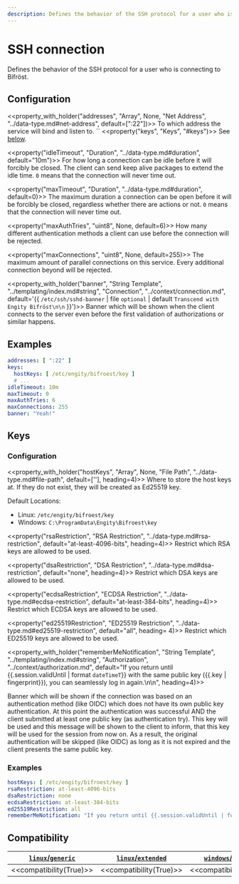 ```yaml
---
description: Defines the behavior of the SSH protocol for a user who is connecting to Bifröst.
---
```

# SSH connection

Defines the behavior of the SSH protocol for a user who is connecting to Bifröst.

## Configuration

<<property_with_holder("addresses", "Array", None, "Net Address", "../data-type.md#net-address", default=[":22"])>>
To which address the service will bind and listen to.
``
<<property("keys", "Keys", "#keys")>>
See [below](#keys).

<<property("idleTimeout", "Duration", "../data-type.md#duration", default="10m")>>
For how long a connection can be idle before it will forcibly be closed. The client can send keep alive packages to extend the idle time. `0` means that the connection will never time out.

<<property("maxTimeout", "Duration", "../data-type.md#duration", default=0)>>
The maximum duration a connection can be open before it will be forcibly be closed, regardless whether there are actions or not. `0` means that the connection will never time out.

<<property("maxAuthTries", "uint8", None, default=6)>>
How many different authentication methods a client can use before the connection will be rejected.

<<property("maxConnections", "uint8", None, default=255)>>
The maximum amount of parallel connections on this service. Every additional connection beyond will be rejected.

<<property_with_holder("banner", "String Template", "../templating/index.md#string", "Connection", "../context/connection.md", default='{{ `/etc/ssh/sshd-banner` | file `optional` | default `Transcend with Engity Bifröst\n\n` }}')>>
Banner which will be shown when the client connects to the server even before the first validation of authorizations or similar happens.

## Examples

```yaml
addresses: [ ":22" ]
keys:
  hostKeys: [ /etc/engity/bifroest/key ]
  # ...
idleTimeout: 10m
maxTimeout: 0
maxAuthTries: 6
maxConnections: 255
banner: "Yeah!"
```

## Keys

### Configuration

<<property_with_holder("hostKeys", "Array", None, "File Path", "../data-type.md#file-path", default=['<defaultLocation>'], heading=4)>>
Where to store the host keys at. If they do not exist, they will be created as Ed25519 key.

Default Locations:

* Linux: `/etc/engity/bifroest/key`
* Windows: `C:\ProgramData\Engity\Bifroest\key`

<<property("rsaRestriction", "RSA Restriction", "../data-type.md#rsa-restriction", default="at-least-4096-bits", heading=4)>>
Restrict which RSA keys are allowed to be used.

<<property("dsaRestriction", "DSA Restriction", "../data-type.md#dsa-restriction", default="none", heading=4)>>
Restrict which DSA keys are allowed to be used.

<<property("ecdsaRestriction", "ECDSA Restriction", "../data-type.md#ecdsa-restriction", default="at-least-384-bits", heading=4)>>
Restrict which ECDSA keys are allowed to be used.

<<property("ed25519Restriction", "ED25519 Restriction", "../data-type.md#ed25519-restriction", default="all", heading= 4)>>
Restrict which ED25519 keys are allowed to be used.

<<property_with_holder("rememberMeNotification", "String Template", "../templating/index.md#string", "Authorization", "../context/authorization.md", default="If you return until {{.session.validUntil | format `dateTimeT`}} with the same public key ({{.key | fingerprint}}), you can seamlessly log in again.\n\n", heading=4)>>

Banner which will be shown if the connection was based on an authentication method (like OIDC) which does not have its own public key authentication. At this point the authentication was successful AND the client submitted at least one public key (as authentication try). This key will be used and this message will be shown to the client to inform, that this key will be used for the session from now on. As a result, the original authentication will be skipped (like OIDC) as long as it is not expired and the client presents the same public key.

### Examples

```yaml
hostKeys: [ /etc/engity/bifroest/key ]
rsaRestriction: at-least-4096-bits
dsaRestriction: none
ecdsaRestriction: at-least-384-bits
ed25519Restriction: all
rememberMeNotification: "If you return until {{.session.validUntil | format `dateTimeT`}} with the same public key {{.key | fingerprint}}), you can seamlessly login again.\n\n"
```

## Compatibility

| [`linux`/`generic`](../../setup/distribution.md#linux-generic) | [`linux`/`extended`](../../setup/distribution.md#linux-extended) | [`windows`/`generic`](../../setup/distribution.md#windows-generic) |
| - | - | - |
| <<compatibility(True)>> | <<compatibility(True)>> | <<compatibility(True)>> |
